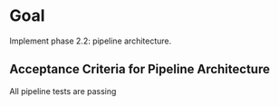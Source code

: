 # Goal

Implement phase 2.2: pipeline architecture.

## Acceptance Criteria for Pipeline Architecture

All pipeline tests are passing
